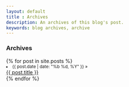 ```yaml
---
layout: default
title : Archives
description: An archives of this blog's post.
keywords: blog archives, archive
---
```


<div class="posts notes">
<div class="hrhead"></div>

  <h3>Archives</h3>
  {% for post in site.posts %}
  <div class="post-list">
      <div class="post-list-date"><small><li>{{ post.date | date: "%b %d, %Y" }} » </li></small></div>
	    <div class="text-truncate"><a href="{{ post.url }}">{{ post.title }}</a></div>
    </div>
  {% endfor %}
</div>